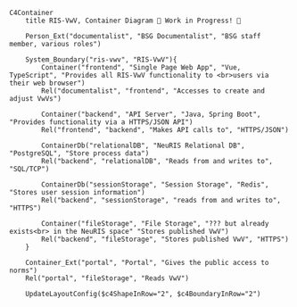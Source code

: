 <!-- Additional Macros (based on context diagram macros):
    Container(alias, label, ?techn, ?descr, ?sprite, ?tags, ?link, ?baseShape)
    ContainerDb(alias, label, ?techn, ?descr, ?sprite, ?tags, ?link)
    ContainerQueue(alias, label, ?techn, ?descr, ?sprite, ?tags, ?link)
    Container_Ext(alias, label, ?techn, ?descr, ?sprite, ?tags, ?link, ?baseShape)
    ContainerDb_Ext(alias, label, ?techn, ?descr, ?sprite, ?tags, ?link)
    ContainerQueue_Ext(alias, label, ?techn, ?descr, ?sprite, ?tags, ?link)
    Container_Boundary(alias, label, ?tags, ?link)
 -->

```mermaid
C4Container
    title RIS-VwV, Container Diagram 🚧 Work in Progress! 🚧

    Person_Ext("documentalist", "BSG Documentalist", "BSG staff member, various roles")

    System_Boundary("ris-vwv", "RIS-VwV"){
        Container("frontend", "Single Page Web App", "Vue, TypeScript", "Provides all RIS-VwV functionality to <br>users via their web browser")
        Rel("documentalist", "frontend", "Accesses to create and adjust VwVs")

        Container("backend", "API Server", "Java, Spring Boot", "Provides functionality via a HTTPS/JSON API")
        Rel("frontend", "backend", "Makes API calls to", "HTTPS/JSON")

        ContainerDb("relationalDB", "NeuRIS Relational DB", "PostgreSQL", "Store process data")
        Rel("backend", "relationalDB", "Reads from and writes to", "SQL/TCP")

        ContainerDb("sessionStorage", "Session Storage", "Redis", "Stores user session information")
        Rel("backend", "sessionStorage", "reads from and writes to", "HTTPS")

        Container("fileStorage", "File Storage", "??? but already exists<br> in the NeuRIS space" "Stores published VwV")
        Rel("backend", "fileStorage", "Stores published VwV", "HTTPS")
    }

    Container_Ext("portal", "Portal", "Gives the public access to norms")
    Rel("portal", "fileStorage", "Reads VwV")

    UpdateLayoutConfig($c4ShapeInRow="2", $c4BoundaryInRow="2")
```
